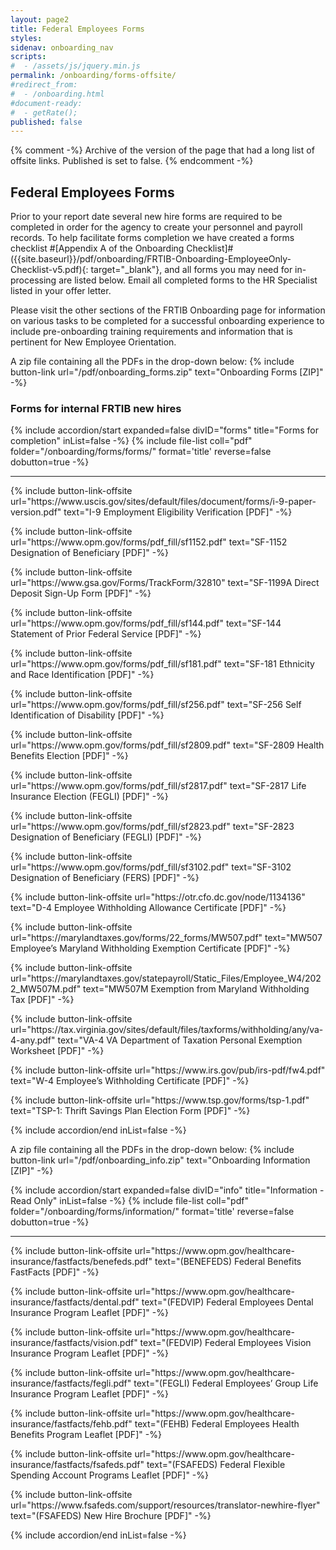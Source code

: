 ```yaml
---
layout: page2
title: Federal Employees Forms
styles:
sidenav: onboarding_nav
scripts:
#  - /assets/js/jquery.min.js
permalink: /onboarding/forms-offsite/
#redirect_from:
#  - /onboarding.html
#document-ready:
#  - getRate();
published: false
---
```


{% comment -%}
Archive of the version of the page that had a long list of offsite links.  Published is set to false.
{% endcomment -%}
## Federal Employees Forms

Prior to your report date several new hire forms are required to be completed in order for the agency to create your personnel and payroll records. To help facilitate forms completion we have created a forms checklist #[Appendix A of the Onboarding Checklist]#({{site.baseurl}}/pdf/onboarding/FRTIB-Onboarding-EmployeeOnly-Checklist-v5.pdf){: target="_blank"}, and all forms you may need for in-processing are listed below. Email all completed forms to the HR Specialist listed in your offer letter.

Please visit the other sections of the FRTIB Onboarding page for information on various tasks to be completed for a successful onboarding experience to include pre-onboarding training requirements and information that is pertinent for New Employee Orientation.

A zip file containing all the PDFs in the drop-down below:
{% include button-link url="/pdf/onboarding_forms.zip" text="Onboarding Forms [ZIP]" -%}

<h3 class="usa-sr-only">Forms for internal FRTIB new hires</h3>
<div class="usa-accordion">
{% include accordion/start expanded=false divID="forms" title="Forms for completion" inList=false -%}
{% include file-list coll="pdf" folder="/onboarding/forms/forms/" format='title' reverse=false dobutton=true -%}
<hr>
<p>
{% include button-link-offsite url="https://www.uscis.gov/sites/default/files/document/forms/i-9-paper-version.pdf" text="I-9 Employment Eligibility Verification [PDF]" -%}
</p>
<p>
{% include button-link-offsite url="https://www.opm.gov/forms/pdf_fill/sf1152.pdf" text="SF-1152 Designation of Beneficiary [PDF]" -%}
</p>
<p>
{% include button-link-offsite url="https://www.gsa.gov/Forms/TrackForm/32810" text="SF-1199A Direct Deposit Sign-Up Form [PDF]" -%}
</p>
<p>
{% include button-link-offsite url="https://www.opm.gov/forms/pdf_fill/sf144.pdf" text="SF-144 Statement of Prior Federal Service [PDF]" -%}
</p>
<p>
{% include button-link-offsite url="https://www.opm.gov/forms/pdf_fill/sf181.pdf" text="SF-181 Ethnicity and Race Identification [PDF]" -%}
</p>
<p>
{% include button-link-offsite url="https://www.opm.gov/forms/pdf_fill/sf256.pdf" text="SF-256 Self Identification of Disability [PDF]" -%}
</p>
<p>
{% include button-link-offsite url="https://www.opm.gov/forms/pdf_fill/sf2809.pdf" text="SF-2809 Health Benefits Election [PDF]" -%}
</p>
<p>
{% include button-link-offsite url="https://www.opm.gov/forms/pdf_fill/sf2817.pdf" text="SF-2817 Life Insurance Election (FEGLI) [PDF]" -%}
</p>
<p>
{% include button-link-offsite url="https://www.opm.gov/forms/pdf_fill/sf2823.pdf" text="SF-2823 Designation of Beneficiary (FEGLI) [PDF]" -%}
</p>
<p>
{% include button-link-offsite url="https://www.opm.gov/forms/pdf_fill/sf3102.pdf" text="SF-3102 Designation of Beneficiary (FERS) [PDF]" -%}
</p>
<p>
{% include button-link-offsite url="https://otr.cfo.dc.gov/node/1134136" text="D-4 Employee Withholding Allowance Certificate [PDF]" -%}
</p>
<p>
{% include button-link-offsite url="https://marylandtaxes.gov/forms/22_forms/MW507.pdf" text="MW507 Employee’s Maryland Withholding Exemption Certificate [PDF]" -%}
</p>
<p>
{% include button-link-offsite url="https://marylandtaxes.gov/statepayroll/Static_Files/Employee_W4/2022_MW507M.pdf" text="MW507M Exemption from Maryland Withholding Tax [PDF]" -%}
</p>
<p>
{% include button-link-offsite url="https://tax.virginia.gov/sites/default/files/taxforms/withholding/any/va-4-any.pdf" text="VA-4 VA Department of Taxation Personal Exemption Worksheet [PDF]" -%}
</p>
<p>
{% include button-link-offsite url="https://www.irs.gov/pub/irs-pdf/fw4.pdf" text="W-4 Employee’s Withholding Certificate [PDF]" -%}
</p>

<p>
{% include button-link-offsite url="https://www.tsp.gov/forms/tsp-1.pdf" text="TSP-1: Thrift Savings Plan Election Form [PDF]" -%}
</p>
{% include accordion/end  inList=false -%}
</div>

A zip file containing all the PDFs in the drop-down below:
{% include button-link url="/pdf/onboarding_info.zip" text="Onboarding Information [ZIP]" -%}

<div class="usa-accordion">
{% include accordion/start expanded=false divID="info" title="Information - Read Only" inList=false -%}
{% include file-list coll="pdf" folder="/onboarding/forms/information/" format='title' reverse=false dobutton=true -%}
<hr>
<p>
{% include button-link-offsite url="https://www.opm.gov/healthcare-insurance/fastfacts/benefeds.pdf" text="(BENEFEDS) Federal Benefits FastFacts [PDF]" -%}
</p>
<p>
{% include button-link-offsite url="https://www.opm.gov/healthcare-insurance/fastfacts/dental.pdf" text="(FEDVIP) Federal Employees Dental Insurance Program Leaflet [PDF]" -%}
</p>
<p>
{% include button-link-offsite url="https://www.opm.gov/healthcare-insurance/fastfacts/vision.pdf" text="(FEDVIP) Federal Employees Vision Insurance Program Leaflet [PDF]" -%}
</p>
<p>
{% include button-link-offsite url="https://www.opm.gov/healthcare-insurance/fastfacts/fegli.pdf" text="(FEGLI) Federal Employees’ Group Life Insurance Program Leaflet [PDF]" -%}
</p>
<p>
{% include button-link-offsite url="https://www.opm.gov/healthcare-insurance/fastfacts/fehb.pdf" text="(FEHB) Federal Employees Health Benefits Program Leaflet [PDF]" -%}
</p>
<p>
{% include button-link-offsite url="https://www.opm.gov/healthcare-insurance/fastfacts/fsafeds.pdf" text="(FSAFEDS) Federal Flexible Spending Account Programs Leaflet [PDF]" -%}
</p>
<p>
{% include button-link-offsite url="https://www.fsafeds.com/support/resources/translator-newhire-flyer" text="(FSAFEDS) New Hire Brochure [PDF]" -%}
</p>
{% include accordion/end  inList=false -%}
</div>


<!-- CONTENT END -->
